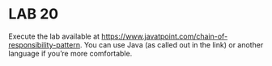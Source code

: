 # LAB 20

Execute the lab available at https://www.javatpoint.com/chain-of-responsibility-pattern. You can use Java (as called out in the link) or another language if you’re more comfortable.